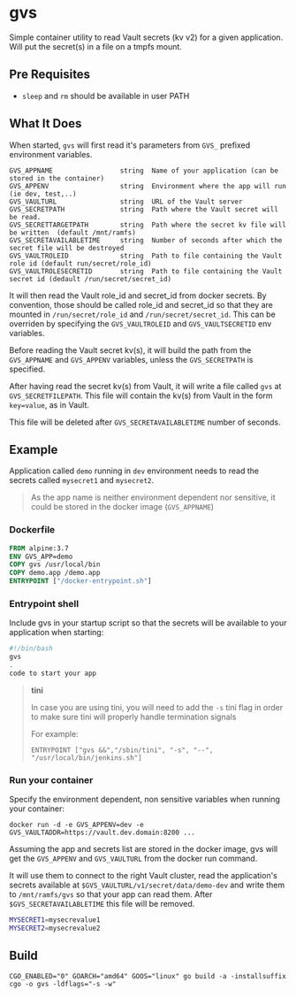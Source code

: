 # gvs

Simple container utility to read Vault secrets (kv v2) for a given application. Will put the secret(s) in a file on a tmpfs mount.

## Pre Requisites

* `sleep` and `rm` should be available in user PATH

## What It Does

When started, `gvs` will first read it's parameters from `GVS_` prefixed environment variables.

```
GVS_APPNAME                 string  Name of your application (can be stored in the container)
GVS_APPENV                  string  Environment where the app will run (ie dev, test,..)
GVS_VAULTURL                string  URL of the Vault server
GVS_SECRETPATH              string  Path where the Vault secret will be read. 
GVS_SECRETTARGETPATH        string  Path where the secret kv file will be written  (default /mnt/ramfs)
GVS_SECRETAVAILABLETIME     string  Number of seconds after which the secret file will be destroyed
GVS_VAULTROLEID             string  Path to file containing the Vault role id (default run/secret/role_id)
GVS_VAULTROLESECRETID       string  Path to file containing the Vault secret id (dedault /run/secret/secret_id)
```

It will then read the Vault role_id and secret_id from docker secrets. By convention, those should be called role_id and secret_id so that they are mounted in `/run/secret/role_id` and `/run/secret/secret_id`. This can be overriden by specifying the `GVS_VAULTROLEID` and `GVS_VAULTSECRETID` env variables.

Before reading the Vault secret kv(s), it will build the path from the `GVS_APPNAME` and `GVS_APPENV` variables, unless the `GVS_SECRETPATH` is specified.

After having read the secret kv(s) from Vault, it will write a file called `gvs` at `GVS_SECRETFILEPATH`. This file will contain the kv(s) from Vault in the form `key=value`, as in Vault.

This file will be deleted after `GVS_SECRETAVAILABLETIME` number of seconds.


## Example

Application called `demo` running in `dev` environment needs to read the secrets called `mysecret1` and `mysecret2`.

> As the app name is neither environment dependent nor sensitive, it could be stored in the docker image (`GVS_APPNAME`)

### Dockerfile

```Dockerfile
FROM alpine:3.7
ENV GVS_APP=demo
COPY gvs /usr/local/bin
COPY demo.app /demo.app
ENTRYPOINT ["/docker-entrypoint.sh"]
```

### Entrypoint shell

Include gvs in your startup script so that the secrets will be available to your application when starting:

```bash
#!/bin/bash
gvs
.
code to start your app
```

> __tini__
> 
> In case you are using tini, you will need to add the `-s` tini flag in order to make sure tini will properly handle termination signals
>
> For example:
>
> `ENTRYPOINT ["gvs &&","/sbin/tini", "-s", "--", "/usr/local/bin/jenkins.sh"]`


### Run your container

Specify the environment dependent, non sensitive variables when running your container:

`docker run -d -e GVS_APPENV=dev -e GVS_VAULTADDR=https://vault.dev.domain:8200 ...`

Assuming the app and secrets list are stored in the docker image, gvs will get the `GVS_APPENV` and `GVS_VAULTURL` from the docker run command.

It will use them to connect to the right Vault cluster, read the application's secrets available at `$GVS_VAULTURL/v1/secret/data/demo-dev` and write them to `/mnt/ramfs/gvs` so that your app can read them. After `$GVS_SECRETAVAILABLETIME` this file will be removed.

```bash
MYSECRET1=mysecrevalue1
MYSECRET2=mysecrevalue2
```

## Build

`CGO_ENABLED="0" GOARCH="amd64" GOOS="linux" go build -a -installsuffix cgo -o gvs -ldflags="-s -w"`
